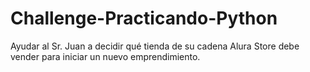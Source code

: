 # Challenge-Practicando-Python
Ayudar al Sr. Juan a decidir qué tienda de su cadena Alura Store debe vender para iniciar un nuevo emprendimiento.
